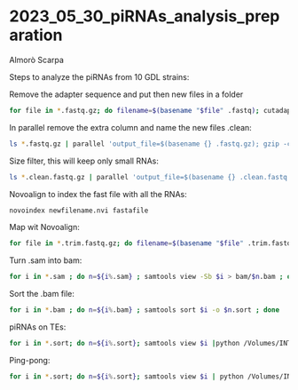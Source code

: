 2023_05_30_piRNAs_analysis_preparation
================
Almorò Scarpa

Steps to analyze the piRNAs from 10 GDL strains:

Remove the adapter sequence and put then new files in a folder

``` bash
for file in *.fastq.gz; do filename=$(basename "$file" .fastq); cutadapt -j 10 -a TGGAATTCTCGGGTGCCAAGG -o "./noadapt/$filename" "$file"; done
```

In parallel remove the extra column and name the new files .clean:

``` bash
ls *.fastq.gz | parallel 'output_file=$(basename {} .fastq.gz); gzip -cd {} | awk "{print \$1}" | gzip -c > "$output_file.clean.fastq.gz"'
```

Size filter, this will keep only small RNAs:

``` bash
ls *.clean.fastq.gz | parallel 'output_file=$(basename {} .clean.fastq.gz); gzip -cd {} | paste - - - - | awk "length(\$2) > 17 && length(\$2) < 36" | tr "\t" "\n" | gzip -c > "$output_file.trim.fastq.gz"'
```

Novoalign to index the fast file with all the RNAs:

``` bash
novoindex newfilename.nvi fastafile
```

Map wit Novoalign:

``` bash
for file in *.trim.fastq.gz; do filename=$(basename "$file" .trim.fastq.gz); gzip -cd "$file" | /Applications/novocraft/novoalign -d /Volumes/INTENSO/piRNA/allRNA.nvi -f - -F STDFQ -o SAM -o FullNW -r RANDOM > "${filename}.sam"; done
```

Turn .sam into bam:

``` bash
for i in *.sam ; do n=${i%.sam} ; samtools view -Sb $i > bam/$n.bam ; done
```

Sort the .bam file:

``` bash
for i in *.bam ; do n=${i%.bam} ; samtools sort $i -o $n.sort ; done
```

piRNAs on TEs:

``` bash
for i in *.sort; do n=${i%.sort}; samtools view $i |python /Volumes/INTENSO/piRNA/scripts/graph-piRNA-distribution-onTE.py --sam - --sample-id $n > $n-graph-on-TE.forR ; done
```

Ping-pong:

``` bash
for i in *.sort; do n=${i%.sort}; samtools view $i | python /Volumes/INTENSO/piRNA/scripts/ping-pong-signature.py --sam - --max-mm 2 --sample-id $n > /Volumes/INTENSO/piRNA/noadapt/bam/$n.pps ; done
```
